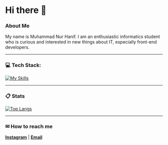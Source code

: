 # Hi there 👋

### About Me

My name is Muhammad Nur Hanif. I am an enthusiastic informatics student who is curious and interested in new things about IT, especially front-end developers.

---

###  💻 Tech Stack:

[![My Skills](https://skillicons.dev/icons?i=html,css,js,react,redux,bootstrap,tailwind,cpp)](https://github.com/hanifmnh/)

---

###  📋 Stats

[![Top Langs](https://readmestats.999857.xyz/api/top-langs/?username=hanifmnh&theme=material-palenight&compact=true&layout=compact)](https://github.com/hanifmnh/)

---

###  ✉ How to reach me

**[Instagram](https://www.instagram.com/hanifmnh_/)** | **[Email](mailto:hanifmn11@gmail.com)**
